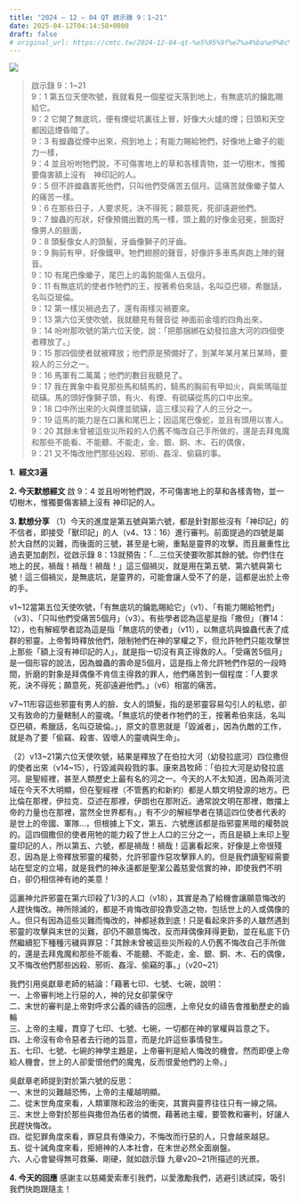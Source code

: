 ```yaml
---
title: "2024 – 12 – 04 QT 啟示錄 9：1~21"
date: 2025-04-12T04:14:58+0800
draft: false
# original_url: https://cmtc.tw/2024-12-04-qt-%e5%95%9f%e7%a4%ba%e9%8c%84-9%ef%bc%9a121
---
```


![](/images/qt.jpg)
> 啟示錄 9：1\~21  
> 9：1 第五位天使吹號，我就看見一個星從天落到地上，有無底坑的鑰匙賜給它。  
> 9：2 它開了無底坑，便有煙從坑裏往上冒，好像大火爐的煙；日頭和天空都因這煙昏暗了。  
> 9：3 有蝗蟲從煙中出來，飛到地上；有能力賜給牠們，好像地上蠍子的能力一樣，  
> 9：4 並且吩咐牠們說，不可傷害地上的草和各樣青物，並一切樹木，惟獨要傷害額上沒有　神印記的人。  
> 9：5 但不許蝗蟲害死他們，只叫他們受痛苦五個月。這痛苦就像蠍子螫人的痛苦一樣。  
> 9：6 在那些日子，人要求死，決不得死；願意死，死卻遠避他們。  
> 9：7 蝗蟲的形狀，好像預備出戰的馬一樣，頭上戴的好像金冠冕，臉面好像男人的臉面，  
> 9：8 頭髮像女人的頭髮，牙齒像獅子的牙齒。  
> 9：9 胸前有甲，好像鐵甲。牠們翅膀的聲音，好像許多車馬奔跑上陣的聲音。  
> 9：10 有尾巴像蠍子，尾巴上的毒鉤能傷人五個月。  
> 9：11 有無底坑的使者作牠們的王，按著希伯來話，名叫亞巴頓，希臘話，名叫亞玻倫。  
> 9：12 第一樣災禍過去了，還有兩樣災禍要來。  
> 9：13 第六位天使吹號，我就聽見有聲音從 神面前金壇的四角出來，  
> 9：14 吩咐那吹號的第六位天使，說：「把那捆綁在幼發拉底大河的四個使者釋放了。」  
> 9：15 那四個使者就被釋放；他們原是預備好了，到某年某月某日某時，要殺人的三分之一。  
> 9：16 馬軍有二萬萬；他們的數目我聽見了。  
> 9：17 我在異象中看見那些馬和騎馬的，騎馬的胸前有甲如火，與紫瑪瑙並硫磺。馬的頭好像獅子頭，有火、有煙、有硫磺從馬的口中出來。  
> 9：18 口中所出來的火與煙並硫磺，這三樣災殺了人的三分之一。  
> 9：19 這馬的能力是在口裏和尾巴上；因這尾巴像蛇，並且有頭用以害人。  
> 9：20 其餘未曾被這些災所殺的人仍舊不悔改自己手所做的，還是去拜鬼魔和那些不能看、不能聽、不能走，金、銀、銅、木、石的偶像，  
> 9：21 又不悔改他們那些凶殺、邪術、姦淫、偷竊的事。

**1.  經文3遍**

**2. 今天默想經文**
啟 9：4 並且吩咐牠們說，不可傷害地上的草和各樣青物，並一切樹木，惟獨要傷害額上沒有 神印記的人。

**3. 默想分享**
（1）今天的進度是第五號與第六號，都是針對那些沒有「神印記」的不信者，即接受「獸印記」的人（v4、13：16）進行審判。前面提過的四號是屬於大自然的災難，而後面的三號，甚至是七碗，重點是靈界的攻擊。而且嚴重性比過去更加劇烈，從啟示錄 8：13就預告：「…三位天使要吹那其餘的號。你們住在地上的民，禍哉！禍哉！禍哉！」這三個禍災，就是用在第五號、第六號與第七號！這三個禍災，是無底坑，是靈界的，可能會讓人受不了的是，這都是出於上帝的手。

v1\~12當第五位天使吹號，「有無底坑的鑰匙賜給它」（v1）、「有能力賜給牠們」（v3）、「只叫他們受痛苦5個月」（v3）。有些學者認為這星是指「撒但」（賽14：12），也有解經學者認為這是指「無底坑的使者」（v11），以無底坑與蝗蟲代表了成群的邪靈。上帝暫時釋放他們，限制牠們在神的掌權之下，但允許牠們只能攻擊世上那些「額上沒有神印記的人」，就是指一切沒有真正得救的人。「受痛苦5個月」是一個形容的說法，因為蝗蟲的壽命是5個月，這是指上帝允許牠們作惡的一段時間，折磨的對象是拜偶像不肯信主得救的罪人，他們痛苦到一個程度：「人要求死，決不得死；願意死，死卻遠避他們。」（v6）相當的痛苦。

v7\~11形容這些邪靈有男人的臉、女人的頭髮，指的是邪靈容易勾引人的私慾，卻又有致命的力量轄制人的靈魂。「無底坑的使者作牠們的王，按著希伯來話，名叫亞巴頓，希臘話，名叫亞玻倫。」，原文的意思就是「毀滅者」，因為仇敵的工作，就是為了要「偷竊、殺害、毀壞人的靈魂與生命」。

（2）v13\~21第六位天使吹號，結果是釋放了在伯拉大河（幼發拉底河）四位撒但的使者出來（v14\~15），行毀滅與殺戮的事。康來昌牧師：「伯拉大河是幼發拉底河。是聖經裡，甚至人類歷史上最有名的河之一。今天的人不太知道，因為兩河流域在今天不大明顯，但在聖經裡（不管舊約和新約）都是人類文明發源的地方。巴比倫在那裡，伊拉克、亞述在那裡，伊朗也在那附近。通常說文明在那裡，敵擋上帝的力量也在那裡，當然全世界都有。」有不少的解經學者在猜這四位使者代表的是世上的帝國、軍隊…，但根據上下文，第五、六號應該都是指邪靈黑暗的權勢說的。這四個撒但的使者用牠的能力殺了世上人口的三分之一，而且是額上未印上聖靈印記的人，所以第五、六號，都是禍哉！禍哉！這裏看起來，好像是上帝很殘忍，因為是上帝釋放邪靈的權勢，允許邪靈作惡攻擊罪人的。但是我們讀聖經需要站在堅定的立場，就是我們的神永遠都是聖潔公義慈愛信實的神，即使我們不明白，卻仍相信神有祂的美意！

這裏神允許邪靈在第六印殺了1/3的人口（v18），其實是為了給機會讓願意悔改的人趕快悔改。神所除滅的，都是不肯悔改卻投靠受造之物，包括世上的人或偶像的人。但只有因為這些災難而悔改的，神都拯救到底！只是看起來許多的人雖然遇到邪靈的攻擊與末世的災難，卻仍不願意悔改，反而拜偶像拜得更勤，並在私底下仍然繼續犯下種種污穢與罪惡：「其餘未曾被這些災所殺的人仍舊不悔改自己手所做的，還是去拜鬼魔和那些不能看、不能聽、不能走，金、銀、銅、木、石的偶像，又不悔改他們那些凶殺、邪術、姦淫、偷竊的事。」（v20\~21）

我們引用吳獻章老師的結論：「藉著七印、七號、七碗，說明：  
一、上帝審判地上行惡的人，神的兒女卻蒙保守  
二、末世的審判是上帝對呼求公義的禱告的回應，上帝兒女的禱告會推動歷史的齒輪  
三、上帝的主權，貫穿了七印、七號、七碗，一切都在神的掌權與旨意之下。  
四、上帝沒有命令惡者去行祂的旨意，而是允許這些事情發生。  
五、七印、七號、七碗的神學主題是，上帝審判是給人悔改的機會。然而即便上帝給人機會，世上的人卻愛恨他們的魔鬼，反而恨愛他們的上帝。」

吳獻章老師提到對於第六號的反思：  
一、末世的災難越恐怖，上帝的主權越明顯。  
二、從末世角度來看，人類軍隊和政治的衝突，其實與靈界往往只有一線之隔。  
三、末世上帝對於那些與撒但為伍者的憐憫，藉著祂主權，要管教和審判，好讓人民趕快悔改。  
四、從犯罪角度來看，罪惡具有傳染力，不悔改而行惡的人，只會越來越惡。  
五、從十誡角度來看，拒絕神的人本社會，在末世必然全面崩盤。  
六、人心會變得無可救藥、剛硬，就如啟示錄 九章v20\~21所描述的光景。

**4. 今天的回應**
感謝主以慈繩愛索牽引我們，以愛激勵我們，逃避引誘試探，吸引我們快跑跟隨主！
